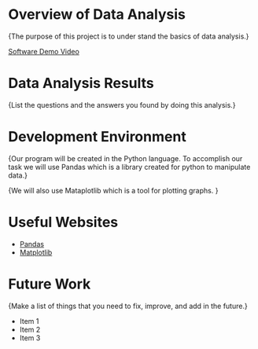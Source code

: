# Overview of Data Analysis 

{The purpose of this project is to under stand the basics of data analysis.}



[Software Demo Video](http://youtube.link.goes.here)

# Data Analysis Results

{List the questions and the answers you found by doing this analysis.}

# Development Environment

{Our program will be created in the Python language. To accomplish our task we will use Pandas which is a library created for python to manipulate data.}

{We will also use Mataplotlib which is a tool for plotting graphs. }

# Useful Websites

* [Pandas](https://pandas.pydata.org/docs/user_guide/10min.html#min)
* [Matplotlib](https://matplotlib.org/stable/tutorials/index.html)

# Future Work

{Make a list of things that you need to fix, improve, and add in the future.}
* Item 1
* Item 2
* Item 3
